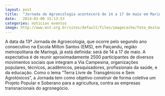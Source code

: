 ```yaml
---
layout: post
title:  "Jornada de Agroecologia acontecerá de 14 a 17 de maio em Maringá"
date:   2014-03-06 15:13:53
categories: noticias eventos
image: http://www.mst.org.br/sites/default/files/imagecache/foto_destaque/jornada_agroecologia_Joka%20Madruga%21.jpg
---
```


A data da 13ª Jornada de Agroecologia, que ocorre pelo segundo ano consecutivo na Escola Milton Santos (EMS), em Paiçandu, região metropolitana de Maringá, já está definida: será de 14 a 17 de maio.
A expectativa é de reunir aproximadamente 2500 participantes de diversos movimentos sociais que integram a Via Campesina, organizações populares, técnicos, acadêmicos, pesquisadores, profissionais da saúde, e da educação.
Como o lema “Terra Livre de Transgênicos e Sem Agrotóxicos”, a Jornada tem como objetivo construir de forma coletiva um Projeto Popular e Soberano para a agricultura, contra as empresas transnacionais do agronegócio.
